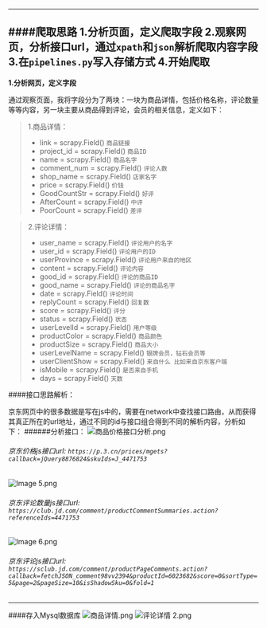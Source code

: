 
-----------------
####爬取思路
1.分析页面，定义爬取字段
 2.观察网页，分析接口url，通过`xpath`和`json`解析爬取内容字段
 3.在`pipelines.py`写入存储方式
 4.开始爬取
---------------------
**1.分析网页，定义字段**

通过观察页面，我将字段分为了两块：一块为商品详情，包括价格名称，评论数量等等内容，另一块主要从商品得到评论，会员的相关信息，定义如下：

>   1.商品详情：
>   * link = scrapy.Field()  `商品链接`
>   * project_id = scrapy.Field()   `商品ID`
>   * name = scrapy.Field()  `商品名字`
>   * comment_num = scrapy.Field()  `评论人数`
>   * shop_name = scrapy.Field() `店家名字`
>   * price = scrapy.Field()  `价钱`
>   * GoodCountStr = scrapy.Field()  `好评`
>   * AfterCount = scrapy.Field() `中评`
>   * PoorCount = scrapy.Field()  `差评`

>   2.评论详情：
>   *  user_name = scrapy.Field()   `评论用户的名字`
>   * user_id = scrapy.Field()  `评论用户的ID`
>   * userProvince = scrapy.Field()  `评论用户来自的地区`
>   * content = scrapy.Field()  `评论内容`
>   * good_id = scrapy.Field()  `评论的商品ID`
>   * good_name = scrapy.Field() `评论的商品名字`
>   * date = scrapy.Field()   `评论时间`
>   *  replyCount = scrapy.Field()   `回复数`
>   *  score = scrapy.Field()  `评分`
>   *  status = scrapy.Field()  `状态`
>   *  userLevelId = scrapy.Field()  `用户等级`
>   *  productColor = scrapy.Field()  `商品颜色`
>   *  productSize = scrapy.Field()  `商品大小`
>   *  userLevelName = scrapy.Field()   `银牌会员，钻石会员等`
>   *  userClientShow = scrapy.Field()   `来自什么 比如来自京东客户端`
>   *  isMobile = scrapy.Field()  `是否来自手机`
 >   * days = scrapy.Field()  `天数`

####接口思路解析：

京东网页中的很多数据是写在js中的，需要在network中查找接口路由，从而获得其真正所在的url地址，通过不同的id与接口组合得到不同的解析内容，分析如下：
######分析接口：
![商品价格接口分析.png](https://upload-images.jianshu.io/upload_images/6591571-a28ffbbbd7aea80d.png?imageMogr2/auto-orient/strip%7CimageView2/2/w/1240)


###### 京东价格js接口url:   `https://p.3.cn/prices/mgets?callback=jQuery8876824&skuIds=J_4471753`

![Image 5.png](https://upload-images.jianshu.io/upload_images/6591571-72733409e37e7d3e.png?imageMogr2/auto-orient/strip%7CimageView2/2/w/1240)

###### 京东评论数量js接口url:   `https://club.jd.com/comment/productCommentSummaries.action?referenceIds=4471753`

![Image 6.png](https://upload-images.jianshu.io/upload_images/6591571-f150567ffed57ab0.png?imageMogr2/auto-orient/strip%7CimageView2/2/w/1240)

###### 京东评论js接口url:   `https://sclub.jd.com/comment/productPageComments.action?callback=fetchJSON_comment98vv2394&productId=6023682&score=0&sortType=5&page=2&pageSize=10&isShadowSku=0&fold=1`
----------------


####存入Mysql数据库
![商品详情.png](https://upload-images.jianshu.io/upload_images/6591571-f63b55bd8e935ddc.png?imageMogr2/auto-orient/strip%7CimageView2/2/w/1240)
![评论详情 2.png](https://upload-images.jianshu.io/upload_images/6591571-e35cba5575ea6fa6.png?imageMogr2/auto-orient/strip%7CimageView2/2/w/1240)

